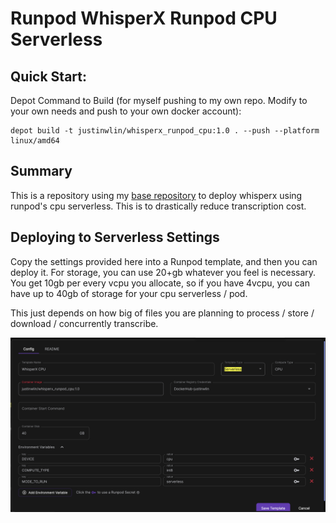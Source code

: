 # Runpod WhisperX Runpod CPU Serverless

## Quick Start:

Depot Command to Build (for myself pushing to my own repo. Modify to your own needs and push to your own docker account):
```
depot build -t justinwlin/whisperx_runpod_cpu:1.0 . --push --platform linux/amd64
```

## Summary
This is a repository using my [base repository](https://github.com/justinwlin/Runpod-GPU-And-Serverless-Base) to deploy whisperx using runpod's cpu serverless. This is to drastically reduce transcription cost.

## Deploying to Serverless Settings
Copy the settings provided here into a Runpod template, and then you can deploy it. For storage, you can use 20+gb whatever you feel is necessary. You get 10gb per every vcpu you allocate, so if you have 4vcpu, you can have up to 40gb of storage for your cpu serverless / pod. 

This just depends on how big of files you are planning to process / store / download / concurrently transcribe.

![alt text](serverless.png)

